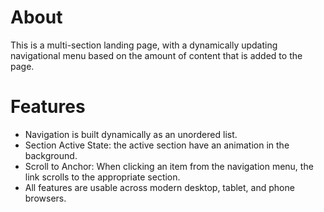 # About
This is a multi-section landing page, with a dynamically updating navigational menu based on the amount of content that is added to the page.

# Features
* Navigation is built dynamically as an unordered list.
* Section Active State: the active section have an animation in the background.
* Scroll to Anchor: When clicking an item from the navigation menu, the link scrolls to the appropriate section.
* All features are usable across modern desktop, tablet, and phone browsers.
